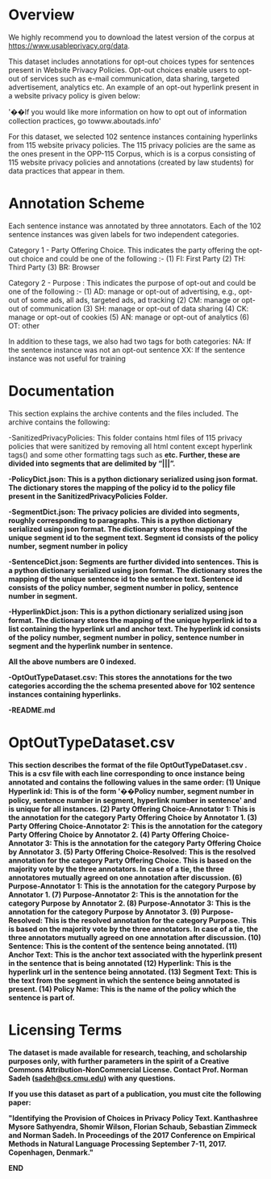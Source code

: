 Overview
========

We highly recommend you to download the latest version of the corpus at https://www.usableprivacy.org/data.

This dataset includes annotations for opt-out choices types for sentences present in Website Privacy Policies. Opt-out choices enable users to opt-out of services such as e-mail communication, data sharing, targeted advertisement, analytics etc. An example of an opt-out hyperlink present in a website privacy policy is given below:

'��If you would like more information on how to opt out of information collection practices, go towww.aboutads.info'

For this dataset, we selected 102 sentence instances containing hyperlinks from 115 website privacy policies. The 115 privacy policies are the same as the ones present in the OPP-115 Corpus, which is is a corpus consisting of 115 website privacy policies and annotations (created by law students) for data practices that appear in them.

Annotation Scheme
=================
Each sentence instance was annotated by three annotators. Each of the 102 sentence instances was given labels for two independent categories.

Category 1 - Party Offering Choice. This indicates the party offering the opt-out choice and could be one of the following :-
(1) FI: First Party
(2) TH: Third Party
(3) BR: Browser

Category 2 - Purpose : This indicates the purpose of opt-out and could be one of the following :-
(1) AD: manage or opt-out of advertising, e.g., opt-out of some ads, all ads, targeted ads, ad tracking
(2) CM: manage or opt-out of communication
(3) SH: manage or opt-out of data sharing
(4) CK: manage or opt-out of cookies
(5) AN: manage or opt-out of analytics
(6) OT: other

In addition to these tags, we also had two tags for both categories:
NA: If the sentence instance was not an opt-out sentence
XX: If the sentence instance was not useful for training

Documentation
=============
This section explains the archive contents and the files included. The archive contains the following:

-SanitizedPrivacyPolicies: This folder contains html files of 115 privacy policies that were sanitized by removing all html content except hyperlink tags(<a>) and some other formatting tags such as <strong> etc. Further, these are divided into segments that are delimited by “|||”.

-PolicyDict.json: This is a python dictionary serialized using json format. The dictionary stores the mapping of the policy id to the policy file present in the SanitizedPrivacyPolicies Folder.

-SegmentDict.json: The privacy policies are divided into segments, roughly corresponding to paragraphs. This is a python dictionary serialized using json format. The dictionary stores the mapping of the unique segment id to the segment text. Segment id consists of the policy number, segment number in policy

-SentenceDict.json: Segments are further divided into sentences. This is a python dictionary serialized using json format. The dictionary stores the mapping of the unique sentence id to the sentence text. Sentence id consists of the policy number, segment number in policy, sentence number in segment.

-HyperlinkDict.json: This is a python dictionary serialized using json format. The dictionary stores the mapping of the unique hyperlink id to a list containing the hyperlink url and anchor text. The hyperlink id consists of the policy number, segment number in policy, sentence number in segment and the hyperlink number in sentence.

All the above numbers are 0 indexed.

-OptOutTypeDataset.csv: This stores the annotations for the two categories according the the schema presented above for 102 sentence instances containing hyperlinks.

-README.md

OptOutTypeDataset.csv
=====================
This section describes the format of the file OptOutTypeDataset.csv . This is a csv file with each line corresponding to once instance being annotated and contains the following values in the same order:
(1) Unique Hyperlink id: This is of the form '��Policy number, segment number in policy, sentence number in segment, hyperlink number in sentence' and is unique for all instances.
(2) Party Offering Choice-Annotator 1: This is the annotation for the category Party Offering Choice by Annotator 1.
(3) Party Offering Choice-Annotator 2: This is the annotation for the category Party Offering Choice by Annotator 2.
(4) Party Offering Choice-Annotator 3: This is the annotation for the category Party Offering Choice by Annotator 3.
(5) Party Offering Choice-Resolved: This is the resolved annotation for the category Party Offering Choice. This is based on the majority vote by the three annotators. In case of a tie, the three annotatores mutually agreed on one annotation after discussion.
(6) Purpose-Annotator 1: This is the annotation for the category Purpose by Annotator 1.
(7) Purpose-Annotator 2: This is the annotation for the category Purpose by Annotator 2.
(8) Purpose-Annotator 3: This is the annotation for the category Purpose by Annotator 3.
(9) Purpose-Resolved: This is the resolved annotation for the category Purpose. This is based on the majority vote by the three annotators. In case of a tie, the three annotators mutually agreed on one annotation after discussion.
(10) Sentence: This is the content of the sentence being annotated.
(11) Anchor Text: This is the anchor text associated with the hyperlink present in the sentence that is being annotated
(12) Hyperlink: This is the hyperlink url in the sentence being annotated.
(13) Segment Text: This is the text from the segment in which the sentence being annotated is present.
(14) Policy Name: This is the name of the policy which the sentence is part of.

Licensing Terms
=============
The dataset is made available for research, teaching, and scholarship purposes only, with further parameters in the spirit of a Creative Commons Attribution-NonCommercial License. Contact Prof. Norman Sadeh (sadeh@cs.cmu.edu) with any questions.

If you use this dataset as part of a publication, you must cite the following paper:

"Identifying the Provision of Choices in Privacy Policy Text. Kanthashree Mysore Sathyendra, Shomir Wilson, Florian Schaub, Sebastian Zimmeck and Norman Sadeh. In Proceedings of the 2017 Conference on Empirical Methods in Natural Language Processing September 7-11, 2017. Copenhagen, Denmark."

END
